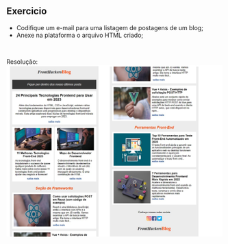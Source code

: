## Exercicio
- Codifique um e-mail para uma listagem de postagens de um blog;
- Anexe na plataforma o arquivo HTML criado;

<br>

Resolução:
<img src="./exercicio.jpg" alt="imagem do exercicio">